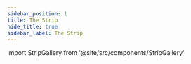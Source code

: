 ```yaml
---
sidebar_position: 1
title: The Strip
hide_title: true
sidebar_label: The Strip
---
```


import StripGallery from '@site/src/components/StripGallery'

<StripGallery />

